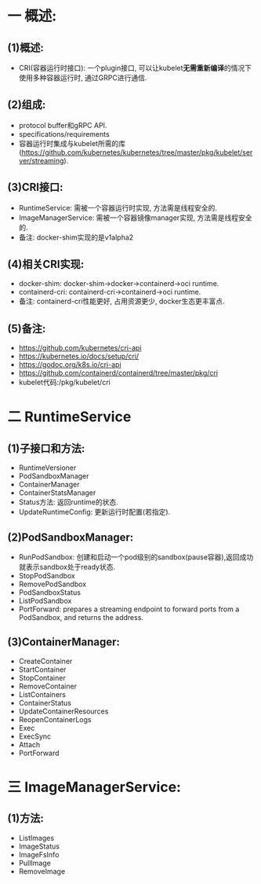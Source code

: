# 一 概述:
## (1)概述:
- CRI(容器运行时接口): 一个plugin接口, 可以让kubelet**无需重新编译**的情况下使用多种容器运行时, 通过GRPC进行通信.

## (2)组成:
- protocol buffer和gRPC API.
- specifications/requirements
- 容器运行时集成与kubelet所需的库(https://github.com/kubernetes/kubernetes/tree/master/pkg/kubelet/server/streaming).

## (3)CRI接口:
- RuntimeService: 需被一个容器运行时实现, 方法需是线程安全的.
- ImageManagerService: 需被一个容器镜像manager实现, 方法需是线程安全的.
- 备注: docker-shim实现的是v1alpha2

## (4)相关CRI实现:
- docker-shim: docker-shim->docker->containerd->oci runtime.
- containerd-cri: containerd-cri->containerd->oci runtime.
- 备注: containerd-cri性能更好, 占用资源更少, docker生态更丰富点.

## (5)备注:
- https://github.com/kubernetes/cri-api
- https://kubernetes.io/docs/setup/cri/
- https://godoc.org/k8s.io/cri-api
- https://github.com/containerd/containerd/tree/master/pkg/cri
- kubelet代码:/pkg/kubelet/cri

# 二 RuntimeService
## (1)子接口和方法:
- RuntimeVersioner
- PodSandboxManager
- ContainerManager
- ContainerStatsManager
- Status方法: 返回runtime的状态.
- UpdateRuntimeConfig: 更新运行时配置(若指定).

## (2)PodSandboxManager:
- RunPodSandbox: 创建和启动一个pod级别的sandbox(pause容器),返回成功就表示sandbox处于ready状态.
- StopPodSandbox
- RemovePodSandbox
- PodSandboxStatus
- ListPodSandbox
- PortForward: prepares a streaming endpoint to forward ports from a PodSandbox, and returns the address.

## (3)ContainerManager:
- CreateContainer
- StartContainer
- StopContainer
- RemoveContainer
- ListContainers
- ContainerStatus
- UpdateContainerResources
- ReopenContainerLogs
- Exec
- ExecSync
- Attach
- PortForward

# 三 ImageManagerService:
## (1)方法:
- ListImages
- ImageStatus
- ImageFsInfo
- PullImage
- RemoveImage
